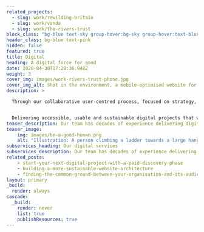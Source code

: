 ```yaml
---
related_projects:
  - slug: work/rewilding-britain
  - slug: work/vanda
  - slug: work/the-rivers-trust
block_class: "bg-blue text-sky group-hover:bg-sky group-hover:text-blue"
header_class: bg-blue text-pink
hidden: false
featured: true
title: Digital
heading: A digital force for good
date: 2020-04-30T17:28:36.948Z
weight: 3
cover_img: images/work-rivers-trust-phone.jpg
cover_img_alt: Shot in the environment, a mobile-optimised website for The Rivers Trust website
description: >

  Through our collaborative user-centred process, focused on strategy, our digital experts help bring our clients’ purpose to life online.


  Delivering accessible, usable and sustainable digital projects that work for everyone and are better for the planet.
teaser_description: Our team has decades of experience delivering digital strategies, integrated websites and applications for large organisations.
teaser_image:
    img: images/be-a-good-human.png
    alt: "Illustration: A person climbing a ladder towards a large hand"
subservices_heading: Our digital services
subservices_description: Our team has decades of experience delivering digital projects, integrated websites and applications for large organisations.
related_posts:
    - start-your-next-digital-project-with-a-paid-discovery-phase
    - building-a-more-sustainable-website-architecture
    - finding-the-common-ground-between-your-organisation-and-its-audience
layout: primary
_build:
  render: always
cascade:
  _build:
    render: never
    list: true
    publishResources: true
---
```


